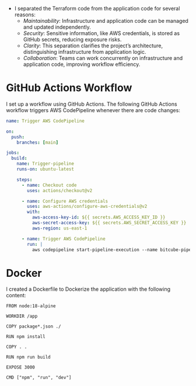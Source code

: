 

* I separated the Terraform code from the application code for several reasons:
	*	*Maintainability*: Infrastructure and application code can be managed and updated independently.
	*	*Security*: Sensitive information, like AWS credentials, is stored as GitHub secrets, reducing exposure risks.
	*	*Clarity*: This separation clarifies the project’s architecture, distinguishing infrastructure from application logic.
	*	*Collaboration*: Teams can work concurrently on infrastructure and application code, improving workflow efficiency.



# GitHub Actions Workflow
I set up a workflow using GitHub Actions. The following GitHub Actions workflow triggers AWS CodePipeline whenever there are code changes:


```yaml
name: Trigger AWS CodePipeline

on:
  push:
    branches: [main]

jobs:
  build:
    name: Trigger-pipeline
    runs-on: ubuntu-latest

    steps:
      - name: Checkout code
        uses: actions/checkout@v2

      - name: Configure AWS credentials
        uses: aws-actions/configure-aws-credentials@v2
        with:
          aws-access-key-id: ${{ secrets.AWS_ACCESS_KEY_ID }}
          aws-secret-access-key: ${{ secrets.AWS_SECRET_ACCESS_KEY }}
          aws-region: us-east-1

      - name: Trigger AWS CodePipeline
        run: |
          aws codepipeline start-pipeline-execution --name bitcube-pipeline
```

# Docker
I created a Dockerfile to Dockerize the application with the following content:


```
FROM node:18-alpine

WORKDIR /app

COPY package*.json ./

RUN npm install

COPY . .

RUN npm run build 

EXPOSE 3000

CMD ["npm", "run", "dev"]
```

